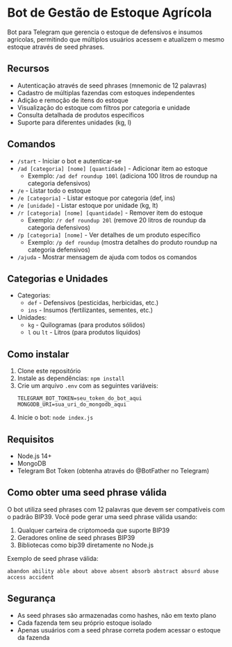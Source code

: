 # Bot de Gestão de Estoque Agrícola

Bot para Telegram que gerencia o estoque de defensivos e insumos agrícolas, permitindo que múltiplos usuários acessem e atualizem o mesmo estoque através de seed phrases.

## Recursos

- Autenticação através de seed phrases (mnemonic de 12 palavras)
- Cadastro de múltiplas fazendas com estoques independentes
- Adição e remoção de itens do estoque
- Visualização do estoque com filtros por categoria e unidade
- Consulta detalhada de produtos específicos
- Suporte para diferentes unidades (kg, l)

## Comandos

- `/start` - Iniciar o bot e autenticar-se
- `/ad [categoria] [nome] [quantidade]` - Adicionar item ao estoque
  - Exemplo: `/ad def roundup 100l` (adiciona 100 litros de roundup na categoria defensivos)
- `/e` - Listar todo o estoque
- `/e [categoria]` - Listar estoque por categoria (def, ins)
- `/e [unidade]` - Listar estoque por unidade (kg, lt)
- `/r [categoria] [nome] [quantidade]` - Remover item do estoque
  - Exemplo: `/r def roundup 20l` (remove 20 litros de roundup da categoria defensivos)
- `/p [categoria] [nome]` - Ver detalhes de um produto específico
  - Exemplo: `/p def roundup` (mostra detalhes do produto roundup na categoria defensivos)
- `/ajuda` - Mostrar mensagem de ajuda com todos os comandos

## Categorias e Unidades

- Categorias:
  - `def` - Defensivos (pesticidas, herbicidas, etc.)
  - `ins` - Insumos (fertilizantes, sementes, etc.)
- Unidades:
  - `kg` - Quilogramas (para produtos sólidos)
  - `l` ou `lt` - Litros (para produtos líquidos)

## Como instalar

1. Clone este repositório
2. Instale as dependências: `npm install`
3. Crie um arquivo `.env` com as seguintes variáveis:
   ```
   TELEGRAM_BOT_TOKEN=seu_token_do_bot_aqui
   MONGODB_URI=sua_uri_do_mongodb_aqui
   ```
4. Inicie o bot: `node index.js`

## Requisitos

- Node.js 14+
- MongoDB
- Telegram Bot Token (obtenha através do @BotFather no Telegram)

## Como obter uma seed phrase válida

O bot utiliza seed phrases com 12 palavras que devem ser compatíveis com o padrão BIP39. Você pode gerar uma seed phrase válida usando:

1. Qualquer carteira de criptomoeda que suporte BIP39
2. Geradores online de seed phrases BIP39
3. Bibliotecas como bip39 diretamente no Node.js

Exemplo de seed phrase válida:
```
abandon ability able about above absent absorb abstract absurd abuse access accident
```

## Segurança

- As seed phrases são armazenadas como hashes, não em texto plano
- Cada fazenda tem seu próprio estoque isolado
- Apenas usuários com a seed phrase correta podem acessar o estoque da fazenda 